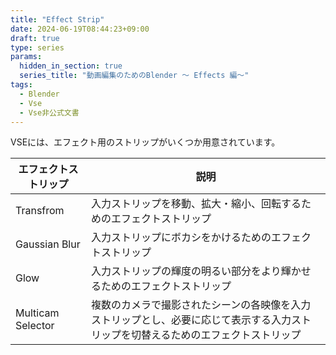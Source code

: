 ```yaml
---
title: "Effect Strip"
date: 2024-06-19T08:44:23+09:00
draft: true
type: series
params:
  hidden_in_section: true
  series_title: "動画編集のためのBlender 〜 Effects 編〜"
tags:
  - Blender
  - Vse
  - Vse非公式文書
---
```


VSEには、エフェクト用のストリップがいくつか用意されています。

<!--more-->

| エフェクトストリップ | 説明                                                                                                                               |
| -------------------- | ---------------------------------------------------------------------------------------------------------------------------------- |
| Transfrom            | 入力ストリップを移動、拡大・縮小、回転するためのエフェクトストリップ                                                               |
| Gaussian Blur        | 入力ストリップにボカシをかけるためのエフェクトストリップ                                                                           |
| Glow                 | 入力ストリップの輝度の明るい部分をより輝かせるためのエフェクトストリップ                                                           |
| Multicam Selector    | 複数のカメラで撮影されたシーンの各映像を入力ストリップとし、必要に応じて表示する入力ストリップを切替えるためのエフェクトストリップ |

